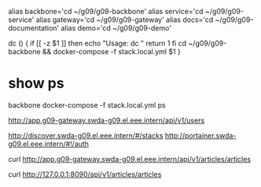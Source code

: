 alias backbone='cd ~/g09/g09-backbone'
alias service='cd ~/g09/g09-service'
alias gateway='cd ~/g09/g09-gateway'
alias docs='cd ~/g09/g09-documentation'
alias demo='cd ~/g09/g09-demo'

dc () {
	if [[ -z $1 ]]
	then
		echo "Usage: dc <keyword>"
		return 1
	fi
	cd ~/g09/g09-backbone && docker-compose -f stack.local.yml $1
}

# show ps
backbone
docker-compose -f stack.local.yml ps


http://app.g09-gateway.swda-g09.el.eee.intern/api/v1/users

http://discover.swda-g09.el.eee.intern/#/stacks
http://portainer.swda-g09.el.eee.intern/#!/auth

curl http://app.g09-gateway.swda-g09.el.eee.intern/api/v1/articles/articles

curl http://127.0.0.1:8090/api/v1/articles/articles
